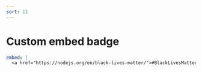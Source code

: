 ```yaml
---
sort: 11
---
```


# Custom embed badge

```yml
embed: |
  <a href="https://nodejs.org/en/black-lives-matter/">#BlackLivesMatter</a>
```
